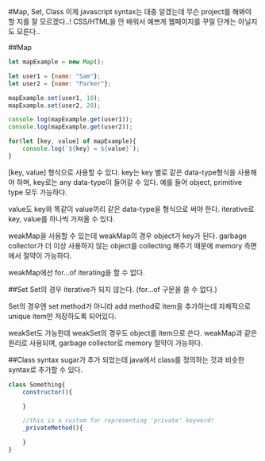 #Map, Set, Class
이제 javascript syntax는 대충 알겠는데 무슨 project를 해봐야 할 지를 잘 모르겠다..!
CSS/HTML을 안 배워서 예쁘게 웹페이지를 꾸밀 단계는 아닐지도 모른다.. 

##Map
```javascript
let mapExample = new Map();

let user1 = {name: "Sam"};
let user2 = {name: "Parker"};

mapExample.set(user1, 10);
mapExample.set(user2, 20);

console.log(mapExample.get(user1));
console.log(mapExample.get(user2));

for(let [key, value] of mapExample){
	console.log(`${key} = ${value}`);
}
```

[key, value] 형식으로 사용할 수 있다. 
key는 key 별로 같은 data-type형식을 사용해야 하며, key로는 any data-type이 들어갈 수 있다.
예를 들어 object, primitive type 모두 가능하다. 

value도 key와 똑같이 value끼리 같은 data-type을 형식으로 써야 한다. 
iterative로 key, value를 하나씩 가져올 수 있다. 

weakMap을 사용할 수 있는데 weakMap의 경우 object가 key가 된다. 
garbage collector가 더 이상 사용하지 않는 object를 collecting 해주기 때문에 
memory 측면에서 절약이 가능하다. 

weakMap에선 for...of iterating을 할 수 없다.

##Set
Set의 경우 iterative가 되지 않는다. (for...of 구문을 쓸 수 없다.)

Set의 경우엔 set method가 아니라 add method로 item을 추가하는데 자체적으로 unique item만 저장하도록 되어있다. 

weakSet도 가능한데 weakSet의 경우도 object를 item으로 쓴다.
weakMap과 같은 원리로 사용되며, garbage collector로 memory 절약이 가능하다. 

##Class
syntax sugar가 추가 되었는데 java에서 class를 정의하는 것과 비슷한 syntax로 추가할 수 있다. 

```javascript
class Something{
	constructor(){

	}

	//this is a custom for representing 'private' keyword!
	_privateMethod(){

	}
}
```